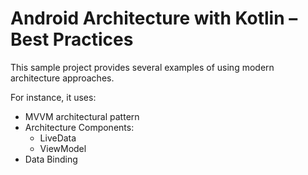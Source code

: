 # Android Architecture with Kotlin – Best Practices

This sample project provides several examples of using modern architecture approaches.

For instance, it uses:

* MVVM architectural pattern
* Architecture Components:
  * LiveData
  * ViewModel
* Data Binding
